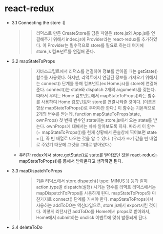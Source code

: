# react-redux

- 3.1 Connecting the store
  ㅖ

  > > 리덕스로 만든 CreateStore를 담은 파일은 store.js와 App.js를 연결해주기 위해서 index.js에 Provider라는 react-redux를 추가하였다.
  > > 이 Provider는 필수적으로 store를 필요로 하는데 여기에 store.js 컴포넌트를 연결해 준다.

- 3.2 mapStateToProps

  > > 자바스크립트에서 리덕스를 연결하여 정보를 받아올 때는 getState() 함수를 사용했다.
  > > 하지만, 리액트에서 연결된 정보를 가져오기 위해서는 connect() 단계를 통해 컴포넌트(ex Home.js)를 store에 연결해준다.
  > > connect()는 state와 dispatch 2개의 arguments를 갖는다.
  > > 따라서 우리는 Home 컴포넌트에서 mapStateToProps()라는 함수를 사용하여 Home 컴포넌트와 store를 연결시켜줄 것이다. (이름은 항상 mapStateToProps()로 주어야만 한다.)
  > > 이 함수는 기본적으로 2개의 변수를 받는데, function mapStateToProps(state, ownProps)
  > > 첫 번째 변수인 state에는 store.js에서 오는 state를 받는다.
  > > ownProps에 대해서는 차차 알아보도록 하자.
  > > 따라서 이 함수(= mapStateToProps())를 현재 상황에서 콘솔창에 찍어보면 state = [], 즉 빈 배열로 나오는 것을 알 수 있다. (우리가 초기 값을 빈 배열로 주었기 때문에 그것을 그대로 받아왔다.)

  - 우리가 redux에서 store.getState()로 state를 받아왔던 것을 react-redux는 mapStateToProps()를 통해서 받아온다고 생각하면 된다.

- 3.3 mapDispatchToProps

  > > 기존 리덕스에서 store.dispatch({ type: MINUS }) 등과 같이 action.type을 dispatch(실행) 시키는 함수를 리액트 리덕스에서는 mapDispatchToProps를 사용하게 된다.
  > > mapStateToProps와 마찬가지로 connect() 단계를 거쳐야 한다.
  > > mapStateToProps에서 사용하는 addToDO는 액션타입으로, store.js에서 export시킨 것이다. 이렇게 리턴시킨 addToDo를 Home에서 props로 받아와서, Home에서 submit하는 onclick 이벤트에 맞춰 발동되게 된다.

- 3.4 deleteToDo
